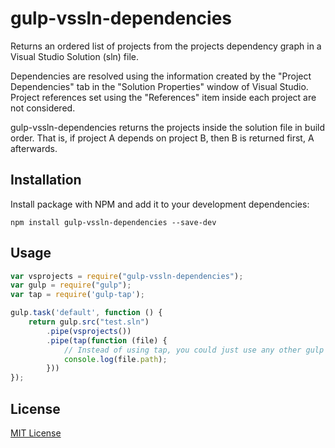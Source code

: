 # gulp-vssln-dependencies
Returns an ordered list of projects from the projects dependency graph in a Visual Studio Solution (sln) file.

Dependencies are resolved using the information created by the "Project Dependencies" tab in the "Solution Properties" window of Visual Studio. Project references set using the "References" item inside each project are not considered.

gulp-vssln-dependencies returns the projects inside the solution file in build order. That is, if project A depends on project B, then B is returned first, A afterwards. 
## Installation
Install package with NPM and add it to your development dependencies:

`npm install gulp-vssln-dependencies --save-dev`

## Usage
```typescript
var vsprojects = require("gulp-vssln-dependencies");
var gulp = require("gulp");
var tap = require('gulp-tap');

gulp.task('default', function () {
    return gulp.src("test.sln")
        .pipe(vsprojects())
        .pipe(tap(function (file) {
            // Instead of using tap, you could just use any other gulp plugin...
            console.log(file.path);
        }))
});
```

## License
[MIT License](http://en.wikipedia.org/wiki/MIT_License)